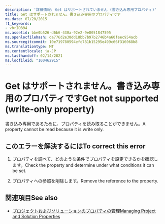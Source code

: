 ```yaml
---
description: '詳細情報: Get はサポートされていません (書き込み専用プロパティ)'
title: Get はサポートされません。書き込み専用のプロパティです
ms.date: 07/20/2015
f1_keywords:
- vbrID394
ms.assetid: bbe0b526-d6b6-430a-92e2-9e8051847595
ms.openlocfilehash: da776d2e30dd18bb7b97b2746b4a60feec954acb
ms.sourcegitcommit: 10e719780594efc781b15295e499c66f316068b8
ms.translationtype: MT
ms.contentlocale: ja-JP
ms.lasthandoff: 02/14/2021
ms.locfileid: "100462915"
---
```

# <a name="get-not-supported-write-only-property"></a><span data-ttu-id="c458b-103">Get はサポートされません。書き込み専用のプロパティです</span><span class="sxs-lookup"><span data-stu-id="c458b-103">Get not supported (write-only property)</span></span>

<span data-ttu-id="c458b-104">書き込み専用であるために、プロパティを読み取ることができません。</span><span class="sxs-lookup"><span data-stu-id="c458b-104">A property cannot be read because it is write only.</span></span>  
  
## <a name="to-correct-this-error"></a><span data-ttu-id="c458b-105">このエラーを解決するには</span><span class="sxs-lookup"><span data-stu-id="c458b-105">To correct this error</span></span>  
  
1. <span data-ttu-id="c458b-106">プロパティを調べて、どのような条件でプロパティを設定できるかを確認します。</span><span class="sxs-lookup"><span data-stu-id="c458b-106">Check the property and determine under what conditions it can be set.</span></span>  
  
2. <span data-ttu-id="c458b-107">プロパティへの参照を削除します。</span><span class="sxs-lookup"><span data-stu-id="c458b-107">Remove the reference to the property.</span></span>  
  
## <a name="see-also"></a><span data-ttu-id="c458b-108">関連項目</span><span class="sxs-lookup"><span data-stu-id="c458b-108">See also</span></span>

- [<span data-ttu-id="c458b-109">プロジェクトおよびソリューションのプロパティの管理</span><span class="sxs-lookup"><span data-stu-id="c458b-109">Managing Project and Solution Properties</span></span>](/visualstudio/ide/managing-project-and-solution-properties)
